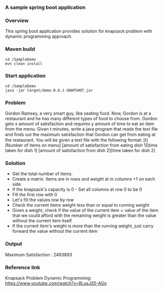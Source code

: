 ### A sample spring boot application 

### Overview
This spring boot application provides solution for knapsack problem with dynamic programming approach.

### Maven build 
```
cd /SampleDemo
mvn clean install
```
### Start application
```
cd /SampleDemo
java -jar target/demo-0.0.1-SNAPSHOT.jar
```
### Problem
 Gordon Ramsey, a very smart guy, like seating food. Now, Gordon is at a restaurant and he has many different types of food to choose from. Gordon gets x amount of satisfaction and requires y amount of time to eat an item from the menu. Given t minutes, write a java program that reads the text file and ﬁnds out the maximum satisfaction that Gordon can get from eating at the restaurant. You will be given a text file with the following format:
 [t][Number of items on menu]
[amount of satisfaction from eating dish 1][time taken for dish 1]
[amount of satisfaction from dish 2][time taken for dish 2]

### Solution
* Get the total number of items.
* Create a matrix. Items are in rows and weight at in columns +1 on each side
* If the knapsack's capacity is 0 - Set all columns at row 0 to be 0
* Fill the first row with 0
* Let's fill the values row by row
* Check the current items weight less than or equal to running weight
* Given a weight, check if the value of the current item + value of the item that we could afford with the remaining weight
  is greater than the value without the current item itself
* If the current item's weight is more than the running weight, just carry forward the value without the current item

### Output
Maximum Satisfaction : 2493893

### Reference link
Knapsack Problem Dynamic Programming: https://www.youtube.com/watch?v=8LusJS5-AGo
